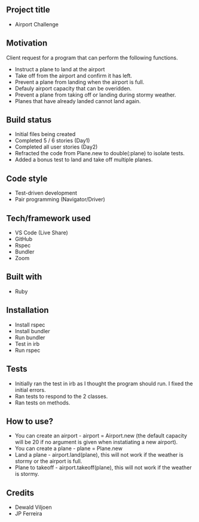 ## Project title
* Airport Challenge

## Motivation

Client request for a program that can perform the following functions.
* Instruct a plane to land at the airport
* Take off from the airport and confirm it has left.
* Prevent a plane from landing when the airport is full.
* Defauly airport capacity that can be overidden.
* Prevent a plane from taking off or landing during stormy weather. 
* Planes that have already landed cannot land again.

## Build status
* Initial files being created
* Completed 5 / 6 stories (Day1)
* Completed all user stories (Day2)
* Refracted the code from Plane.new to double(:plane) to isolate tests.
* Added a bonus test to land and take off multiple planes.

## Code style
* Test-driven development
* Pair programming (Navigator/Driver)

## Tech/framework used
* VS Code (Live Share)
* GitHub
* Rspec
* Bundler
* Zoom

## Built with
* Ruby

## Installation
* Install rspec
* Install bundler
* Run bundler
* Test in irb
* Run rspec

## Tests
* Initially ran the test in irb as I thought the program should run. I fixed the initial errors.
* Ran tests to respond to the 2 classes.
* Ran tests on methods.

## How to use?
* You can create an airport - airport = Airport.new (the default capacity will be 20 if no argument is given when instatiating a new airport).
* You can create a plane - plane = Plane.new
* Land a plane - airport.land(plane), this will not work if the weather is stormy or the airport is full.
* Plane to takeoff - airport.takeoff(plane), this will not work if the weather is stormy.

## Credits
* Dewald Viljoen
* JP Ferreira


